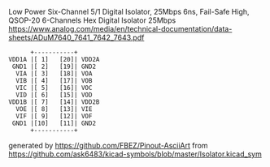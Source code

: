 Low Power Six-Channel 5/1 Digital Isolator, 25Mbps 6ns, Fail-Safe High, QSOP-20
6-Channels Hex Digital Isolator 25Mbps
https://www.analog.com/media/en/technical-documentation/data-sheets/ADuM7640_7641_7642_7643.pdf


	      +-----------+
	VDD1A |[ 1]   [20]| VDD2A
	 GND1 |[ 2]   [19]| GND2
	  VIA |[ 3]   [18]| VOA
	  VIB |[ 4]   [17]| VOB
	  VIC |[ 5]   [16]| VOC
	  VID |[ 6]   [15]| VOD
	VDD1B |[ 7]   [14]| VDD2B
	  VOE |[ 8]   [13]| VIE
	  VIF |[ 9]   [12]| VOF
	 GND1 |[10]   [11]| GND2
	      +-----------+


generated by https://github.com/FBEZ/Pinout-AsciiArt from https://github.com/ask6483/kicad-symbols/blob/master/Isolator.kicad_sym